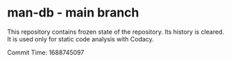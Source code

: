 # man-db - main branch

This repository contains frozen state of the repository.
Its history is cleared. It is used only for static code
analysis with Codacy.

Commit Time: 1688745097